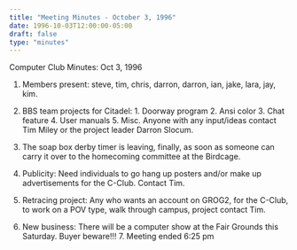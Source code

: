 ```yaml
---
title: "Meeting Minutes - October 3, 1996"
date: 1996-10-03T12:00:00-05:00
draft: false
type: "minutes"
---
```


Computer Club Minutes:  Oct 3, 1996 </p><p>
1.  Members present:  steve, tim, chris, darron, darron,  	ian, jake, lara, jay, kim. </p><p>
2.  BBS team projects for Citadel: 	1. Doorway program  	2. Ansi color 	3. Chat feature 	4. User manuals 	5. Misc.  	Anyone with any input/ideas contact Tim Miley  	or the project leader Darron Slocum. </p><p>
3.  The soap box derby timer is leaving, finally, as soon     as someone can carry it over to the homecoming      committee at the Birdcage. </p><p>
4.  Publicity: 	Need individuals to go hang up posters and/or  	make up advertisements for the C-Club.  Contact 	Tim. </p><p>
5.  Retracing project: 	Any who wants an account on GROG2, for the C-Club, 	to work on a POV type, walk through campus, project 	contact Tim. </p><p>
6.  New business: 	There will be a computer show at the Fair Grounds      	this Saturday.  Buyer beware!!!   7.  Meeting ended 6:25 pm </p><p>
</p>
